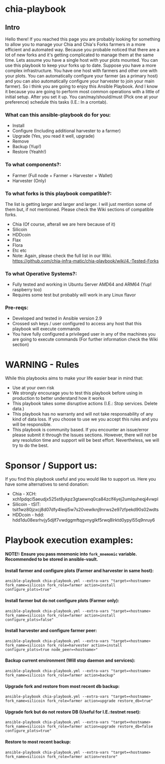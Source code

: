# chia-playbook
## Intro

Hello there! If you reached this page you are probably looking for something to allow you to manage your Chia and Chia's Forks farmers in a more efficient and automated way. Because you probable noticed that there are a lot of new forks and it's getting complicated to manage them at the same time.
Lets assume you have a single host with your plots mounted. You can use this playbook to keep your forks up to date.
Suppose you have a more complex infrastructure. You have one host with farmers and other one with your plots. You can automatically configure your farmer (as a primary host) and you can also automatically configure your harvester to join your main farmer).
So i think you are going to enjoy this Ansible Playbook. And I know it because you are going to perform most common operations with a little of initial setup. 
After you set it up. You can/may/should/must (Pick one at your preference) schedule this tasks (I.E.: In a crontab).

### What can this ansible-playbook do for you:
- Install
- Configure (Including additional harvester to a farmer)
- Upgrade (Yes, you read it well, upgrade)
- Remove
- Backup (Yup!)
- Restore (Yeahh!)

### To what components?:
- Farmer (Full node + Farmer + Harvester + Wallet)
- Harvester (Only)

### To what forks is this playbook compatible?:
The list is getting larger and larger and larger. I will just mention some of them but, if not mentioned. Please check the Wiki sections of compatible forks.
- Chia (Of course, afterall we are here because of it)
- Silicoin
- HDDcoin
- Flax
- Flora
- Etc etc
- Note: Again, please check the full list in our Wiki. https://github.com/chia-infra-matic/chia-playbook/wiki/4.-Tested-Forks

### To what Operative Systems?:
- Fully tested and working in Ubuntu Server AMD64 and ARM64 (Yup! raspberry too)
- Requires some test but probably will work in any Linux flavor

### Pre-reqs:
- Developed and tested in Ansible version 2.9
- Crossed ssh keys / user configured to access any host that this playbook will execute commands
- You have fully configured a privileged user in any of the machines you are going to execute commands (For further information check the Wiki section)

# WARNING - Rules
While this playbooks aims to make your life easier bear in mind that:
- Use at your own risk
- We strongly encourage you to test this playbook before using in production to better understand how it works
- This playbook takes some disruptive actions (I.E.: Stop services. Delete data.)
- This playbook has no warranty and will not take responsability of any kind of data loss. If you choose to use we you accept this rules and you will be responsible.
- This playbook is community based. If you encounter an issue/error please submit it through the Issues sections. However, there will not be any resolution time and support will be best effort. Nevertheless, we will try to do the best.

# Sponsor / Support us:
If you find this playbook useful and you would like to support us. Here you have some alternatives to send donation:
- Chia - XCH: xch1pdqcl5aeudjx525st8ykpz3gtaewnq0ca84zclf4yej2umlquheqj4vwpl
- Silicoin - tSIT: tsit1wz80jzxcj8d07dfy4leql5w7s20vewlknj9nrws2e97zfpekd90s02wdts
- HDDcoin - hdd: hdd1du08esrhvjy5djlf7vwdggmftqgvnyglkf5rwq8lrktd0ypyl55q9nruy6

# Playbook execution examples:
#### NOTE!: Ensure you pass mnemonic into `fork_mnemomic` variable. Recommended to be stored in ansible-vault.

#### Install farmer and configure plots (Farmer and harvester in same host):  
`ansible-playbook chia-playbook.yml --extra-vars "target=<hostname> fork_name=silicoin fork_role=farmer action=install configure_plots=true"`

#### Install farmer but do not configure plots (Farmer only):  
`ansible-playbook chia-playbook.yml --extra-vars "target=<hostname> fork_name=silicoin fork_role=farmer action=install configure_plots=false"`

#### Install harvester and configure farmer peer:  
`ansible-playbook chia-playbook.yml --extra-vars "target=<hostname> fork_name=silicoin fork_role=harvester action=install configure_plots=true node_peer=<hostname>"`

#### Backup current environment (Will stop daemon and services):
`ansible-playbook chia-playbook.yml --extra-vars "target=<hostname> fork_name=silicoin fork_role=farmer action=backup"`

#### Upgrade fork and restore from most recent db backup:
`ansible-playbook chia-playbook.yml --extra-vars "target=<hostname> fork_name=silicoin fork_role=farmer action=upgrade restore_db=true"`

#### Upgrade fork but do not restore DB (Useful for I.E.:testnet reset):
`ansible-playbook chia-playbook.yml --extra-vars "target=<hostname> fork_name=silicoin fork_role=farmer action=upgrade restore_db=false configure_plots=true"`

#### Restore to most recent backup:
`ansible-playbook chia-playbook.yml --extra-vars "target=<hostname> fork_name=silicoin fork_role=farmer action=restore"`
